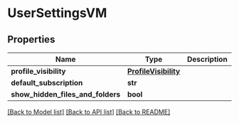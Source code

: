 # UserSettingsVM


## Properties
Name | Type | Description | Notes
------------ | ------------- | ------------- | -------------
**profile_visibility** | [**ProfileVisibility**](ProfileVisibility.md) |  | [optional] 
**default_subscription** | **str** |  | [optional] 
**show_hidden_files_and_folders** | **bool** |  | [optional] 

[[Back to Model list]](../README.md#documentation-for-models) [[Back to API list]](../README.md#documentation-for-api-endpoints) [[Back to README]](../README.md)


